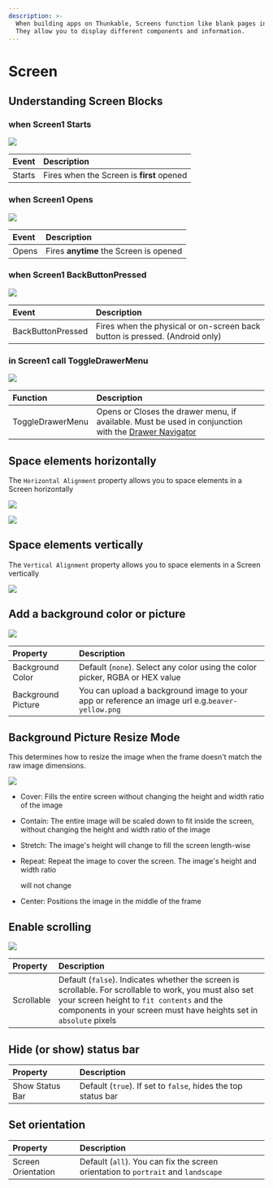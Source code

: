```yaml
---
description: >-
  When building apps on Thunkable, Screens function like blank pages in a book.
  They allow you to display different components and information.
---
```


# Screen

## Understanding Screen Blocks 

### when Screen1 Starts

![](.gitbook/assets/screen-starts.png)

| Event | Description |
| :--- | :--- |
| Starts | Fires when the Screen is **first** opened |

### when Screen1 Opens

![](.gitbook/assets/screen-opens.png)

| Event | Description |
| :--- | :--- |
| Opens | Fires **anytime** the Screen is opened |

### when Screen1 BackButtonPressed

![](.gitbook/assets/screen-back-button-pressed.png)

| Event | Description |
| :--- | :--- |
| BackButtonPressed | Fires when the physical or on-screen back button is pressed. \(Android only\) |

### in Screen1 call ToggleDrawerMenu

![](.gitbook/assets/screen-toggle-drawer-menu.png)

| Function | Description |
| :--- | :--- |
| ToggleDrawerMenu | Opens or Closes the drawer menu, if available. Must be used in conjunction with the [Drawer Navigator](drawer-navigator.md) |

## Space elements horizontally

The `Horizontal Alignment` property allows you to space elements in a Screen horizontally

![](.gitbook/assets/image%20%2821%29.png)

![](.gitbook/assets/thunkable-documentation-exhibits-64%20%281%29.png)

## Space elements vertically

The `Vertical Alignment` property allows you to space elements in a Screen vertically

![](.gitbook/assets/spacing-fig-2.png)

## Add a background color or picture

![](.gitbook/assets/image%20%2880%29.png)

| Property | Description |
| :--- | :--- |
| Background Color | Default \(`none`\). Select any color using the color picker, RGBA or HEX value |
| Background Picture | You can upload a background image to your app or reference an image url e.g.`beaver-yellow.png` |

## Background Picture Resize Mode

This determines how to resize the image when the frame doesn't match the raw image dimensions.

![](.gitbook/assets/image%20%2878%29.png)

* Cover: Fills the entire screen without changing the height and width ratio of the image 
* Contain: The entire image will be scaled down to fit inside the screen, without changing the height and width ratio of the image 
* Stretch: The image's height will change to fill the screen length-wise 
* Repeat: Repeat the image to cover the screen. The image's height and width ratio

   will not change    

* Center: Positions the image in the middle of the frame

## Enable scrolling

![](.gitbook/assets/image%20%2871%29.png)

| Property | Description |
| :--- | :--- |
| Scrollable | Default \(`false`\). Indicates whether the screen is scrollable. For scrollable to work, you must also set your screen height to `fit contents`  and the components in your screen must have heights set in `absolute` pixels |

## Hide \(or show\) status bar

| Property | Description |
| :--- | :--- |
| Show Status Bar | Default \(`true`\). If set to `false`, hides the top status bar |

## Set orientation

| Property | Description |
| :--- | :--- |
| Screen Orientation | Default \(`all`\). You can fix the screen orientation to `portrait` and `landscape` |



